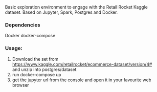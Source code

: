 Basic exploration environment to engage with the Retail Rocket Kaggle dataset. Based on Jupyter, Spark, Postgres and Docker.

### Dependencies
Docker
docker-compose

### Usage:

1. Download the set from https://www.kaggle.com/retailrocket/ecommerce-dataset/version/4# and unzip into postgres/dataset
2. run docker-compose up
3. get the jupyter url from the console and open it in your favourite web browser
